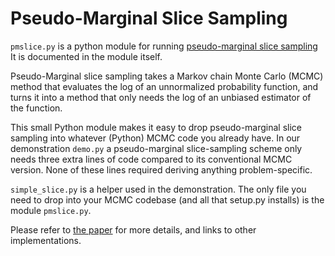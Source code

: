 # Pseudo-Marginal Slice Sampling

`pmslice.py` is a python module for running
[pseudo-marginal slice sampling](http://homepages.inf.ed.ac.uk/imurray2/pub/16pmss/)
It is documented in the module itself.

Pseudo-Marginal slice sampling takes a Markov chain Monte Carlo (MCMC)
method that evaluates the log of an unnormalized probability function, and
turns it into a method that only needs the log of an unbiased estimator of
the function.

This small Python module makes it easy to drop pseudo-marginal slice
sampling into whatever (Python) MCMC code you already have. In our
demonstration `demo.py` a pseudo-marginal slice-sampling scheme only
needs three extra lines of code compared to its conventional MCMC version.
None of these lines required deriving anything problem-specific.

`simple_slice.py` is a helper used in the demonstration. The only file you
need to drop into your MCMC codebase (and all that setup.py installs) is
the module `pmslice.py`.

Please refer to [the paper](http://homepages.inf.ed.ac.uk/imurray2/pub/16pmss/)
for more details, and links to other implementations.
